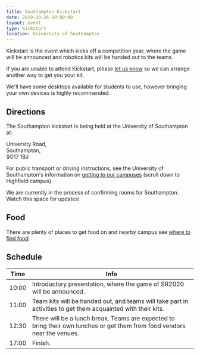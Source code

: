```yaml
---
title: Southampton Kickstart
date: 2019-10-26 10:00:00
layout: event
type: kickstart
location: University of Southampton
---
```


Kickstart is the event which kicks off a competition year, where the game will
be announced and robotics kits will be handed out to the teams.

If you are unable to attend Kickstart, please [let us know][teams-contact] so we
can arrange another way to get you your kit.

We'll have some desktops available for students to use, however bringing your own devices is highly recommended.

## Directions

The Southampton kickstart is being held at the University of Southampton at:

University Road,  
Southampton,  
SO17 1BJ

For public transport or driving instructions, see the University of Southampton's information on [getting to our campuses][soton-campus-directions] (scroll down to Highfield campus).

We are currently in the process of confirming rooms for Southampton. Watch this space for updates!

## Food

There are plenty of places to get food on and nearby campus see [where to find food][soton-food-map].

## Schedule

| Time  | Info |
|-------|------|
| 10:00 | Introductory presentation, where the game of SR2020 will be announced. |
| 11:00 | Team kits will be handed out, and teams will take part in activities to get them acquainted with their kits. |
| 12:30 | There will be a lunch break. Teams are expected to bring their own lunches or get them from food vendors near the venues. |
| 17:00 | Finish. |

[teams-contact]: mailto:teams@studentrobotics.org
[soton-food-map]: https://drive.google.com/open?id=1vDqr-yQh-OO7MzVa_OiuKD5xUrEsLprr
[soton-campus-directions]: http://www.southampton.ac.uk/about/visit/getting-to-our-campuses.page
